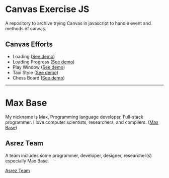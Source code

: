 # Canvas Exercise JS

A repository to archive trying Canvas in javascript to handle event and methods of canvas.

## Canvas Efforts

- Loading ([See demo](https://basemax.github.io/ExerciseCanvasJS/loading.html))
- Loading Progress ([See demo](https://basemax.github.io/ExerciseCanvasJS/loading-progress.html))
- Play Window ([See demo](https://basemax.github.io/ExerciseCanvasJS/play-window.html))
- Taxi Style ([See demo](https://basemax.github.io/ExerciseCanvasJS/taxi-style.html))
- Chess Board ([See demo](https://basemax.github.io/ExerciseCanvasJS/chess-board.html))

---------

# Max Base

My nickname is Max, Programming language developer, Full-stack programmer. I love computer scientists, researchers, and compilers. ([Max Base](https://maxbase.org/))

## Asrez Team

A team includes some programmer, developer, designer, researcher(s) especially Max Base.

[Asrez Team](https://www.asrez.com/)
